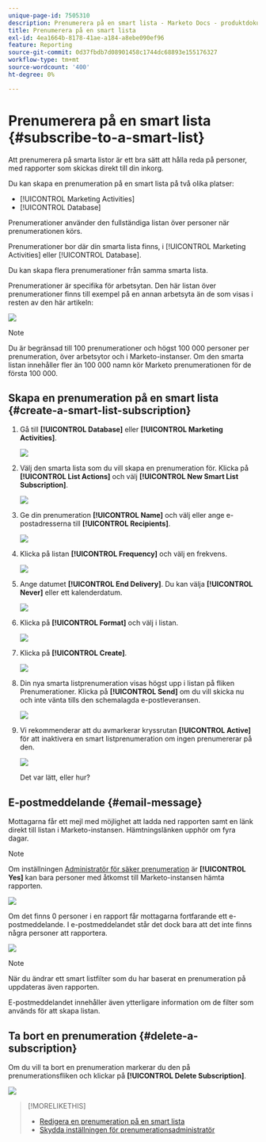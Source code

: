 ```yaml
---
unique-page-id: 7505310
description: Prenumerera på en smart lista - Marketo Docs - produktdokumentation
title: Prenumerera på en smart lista
exl-id: 4ea1664b-8178-41ae-a184-a8ebe090ef96
feature: Reporting
source-git-commit: 0d37fbdb7d08901458c1744dc68893e155176327
workflow-type: tm+mt
source-wordcount: '400'
ht-degree: 0%

---
```


# Prenumerera på en smart lista {#subscribe-to-a-smart-list}

Att prenumerera på smarta listor är ett bra sätt att hålla reda på personer, med rapporter som skickas direkt till din inkorg.

Du kan skapa en prenumeration på en smart lista på två olika platser:

* [!UICONTROL Marketing Activities]
* [!UICONTROL Database]

Prenumerationer använder den fullständiga listan över personer när prenumerationen körs.

Prenumerationer bor där din smarta lista finns, i [!UICONTROL Marketing Activities] eller [!UICONTROL Database].

Du kan skapa flera prenumerationer från samma smarta lista.

Prenumerationer är specifika för arbetsytan. Den här listan över prenumerationer finns till exempel på en annan arbetsyta än de som visas i resten av den här artikeln:

![](assets/one.png)

>[!NOTE]
>
>Du är begränsad till 100 prenumerationer och högst 100 000 personer per prenumeration, över arbetsytor och i Marketo-instanser. Om den smarta listan innehåller fler än 100 000 namn kör Marketo prenumerationen för de första 100 000.

## Skapa en prenumeration på en smart lista {#create-a-smart-list-subscription}

1. Gå till **[!UICONTROL Database]** eller **[!UICONTROL Marketing Activities]**.

   ![](assets/db.png)

1. Välj den smarta lista som du vill skapa en prenumeration för. Klicka på **[!UICONTROL List Actions]** och välj **[!UICONTROL New Smart List Subscription]**.

   ![](assets/three.png)

1. Ge din prenumeration **[!UICONTROL Name]** och välj eller ange e-postadresserna till **[!UICONTROL Recipients]**.

   ![](assets/image2015-9-14-13-3a18-3a38.png)

1. Klicka på listan **[!UICONTROL Frequency]** och välj en frekvens.

   ![](assets/image2015-9-14-13-3a21-3a21.png)

1. Ange datumet **[!UICONTROL End Delivery]**. Du kan välja **[!UICONTROL Never]** eller ett kalenderdatum.

   ![](assets/image2015-9-14-13-3a23-3a37.png)

1. Klicka på **[!UICONTROL Format]** och välj i listan.

   ![](assets/image2015-9-14-13-3a25-3a25.png)

1. Klicka på **[!UICONTROL Create]**.

   ![](assets/image2015-9-11-15-3a58-3a4.png)

1. Din nya smarta listprenumeration visas högst upp i listan på fliken Prenumerationer. Klicka på **[!UICONTROL Send]** om du vill skicka nu och inte vänta tills den schemalagda e-postleveransen.

   ![](assets/eight.png)

1. Vi rekommenderar att du avmarkerar kryssrutan **[!UICONTROL Active]** för att inaktivera en smart listprenumeration om ingen prenumererar på den.

   ![](assets/nine.png)

   Det var lätt, eller hur?

## E-postmeddelande {#email-message}

Mottagarna får ett mejl med möjlighet att ladda ned rapporten samt en länk direkt till listan i Marketo-instansen. Hämtningslänken upphör om fyra dagar.

>[!NOTE]
>
>Om inställningen [Administratör för säker prenumeration](/help/marketo/product-docs/reporting/basic-reporting/report-subscriptions/secure-the-subscription-admin-setting.md) är **[!UICONTROL Yes]** kan bara personer med åtkomst till Marketo-instansen hämta rapporten.

![](assets/image2015-4-17-15-3a46-3a47.png)

Om det finns 0 personer i en rapport får mottagarna fortfarande ett e-postmeddelande. I e-postmeddelandet står det dock bara att det inte finns några personer att rapportera.

![](assets/image2015-4-17-16-3a11-3a8.png)

>[!NOTE]
>
>När du ändrar ett smart listfilter som du har baserat en prenumeration på uppdateras även rapporten.

E-postmeddelandet innehåller även ytterligare information om de filter som används för att skapa listan.

## Ta bort en prenumeration {#delete-a-subscription}

Om du vill ta bort en prenumeration markerar du den på prenumerationsfliken och klickar på **[!UICONTROL Delete Subscription]**.

![](assets/twelve.png)

>[!MORELIKETHIS]
>
>* [Redigera en prenumeration på en smart lista](/help/marketo/product-docs/reporting/basic-reporting/report-subscriptions/edit-a-smart-list-subscription.md)
>* [Skydda inställningen för prenumerationsadministratör](/help/marketo/product-docs/reporting/basic-reporting/report-subscriptions/secure-the-subscription-admin-setting.md)
